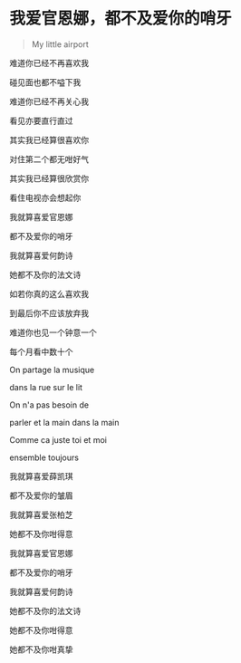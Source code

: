 # 我爱官恩娜，都不及爱你的哨牙
> My little airport

难道你已经不再喜欢我

碰见面也都不嗌下我

难道你已经不再关心我

看见亦要直行直过

其实我已经算很喜欢你

对住第二个都无咁好气

其实我已经算很欣赏你

看住电视亦会想起你

我就算喜爱官恩娜

都不及爱你的哨牙

我就算喜爱何韵诗

她都不及你的法文诗

如若你真的这么喜欢我

到最后你不应该放弃我

难道你也见一个钟意一个

每个月看中数十个

On partage la musique

dans la rue sur le lit

On n'a pas besoin de

parler et la main dans la main

Comme ca juste toi et moi

ensemble toujours

我就算喜爱薛凯琪

都不及爱你的皱眉

我就算喜爱张柏芝

她都不及你咁得意

我就算喜爱官恩娜

都不及爱你的哨牙

我就算喜爱何韵诗

她都不及你的法文诗

她都不及你咁得意

她都不及你咁真挚
